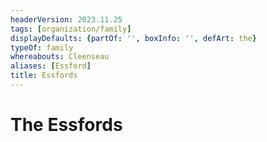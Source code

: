 ```yaml
---
headerVersion: 2023.11.25
tags: [organization/family]
displayDefaults: {partOf: '', boxInfo: '', defArt: the}
typeOf: family
whereabouts: Cleenseau
aliases: [Essford]
title: Essfords
---
```

# The Essfords



